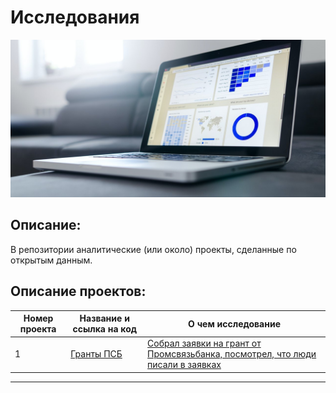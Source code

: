 # Исследования
![Обложка репозитория](/cover.jpg)


## Описание:
В репозитории аналитические (или около) проекты, сделанные по открытым данным.


## Описание проектов:
| Номер проекта | Название и ссылка на код | О чем исследование                                                    |
|---------------|-------------------|------------------------------------------------------------------------|
|1              |[Гранты ПСБ](https://github.com/Drewleks/researches/tree/master/psbank_grant)|[Собрал заявки на грант от Промсвязьбанка, посмотрел, что люди писали в заявках](https://github.com/Drewleks/researches/blob/master/psbank_grant/analysis.png)|


---